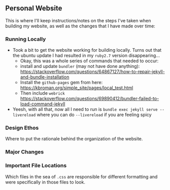 ## Personal Website
This is where I'll keep instructions/notes on the steps I've taken when building my website, as well as the changes that I have made over time:

### Running Locally


- Took a bit to get the website working for building locally. Turns out that the ubuntu update I had resulted in my `ruby2.7` version disappearing... 
	- Okay, this was a whole series of commands that needed to occur:
	- install and update `bundler` (may not have done anything): https://stackoverflow.com/questions/64867127/how-to-repair-jekyll-and-bundle-installation
	- Install the `github-pages` gem from here: https://kbroman.org/simple_site/pages/local_test.html
	- Then include `webrick` https://stackoverflow.com/questions/69890412/bundler-failed-to-load-command-jekyll
- Yeesh, with all that, now all I need to run is `bundle exec jekyll serve --livereload` where you can do `--livereload` if you are feeling spicy


### Design Ethos
Where to put the rationale behind the organization of the website.


### Major Changes

### Important File Locations
Which files in the sea of `.css` are responsible for different formatting and were specifically in those files to look.